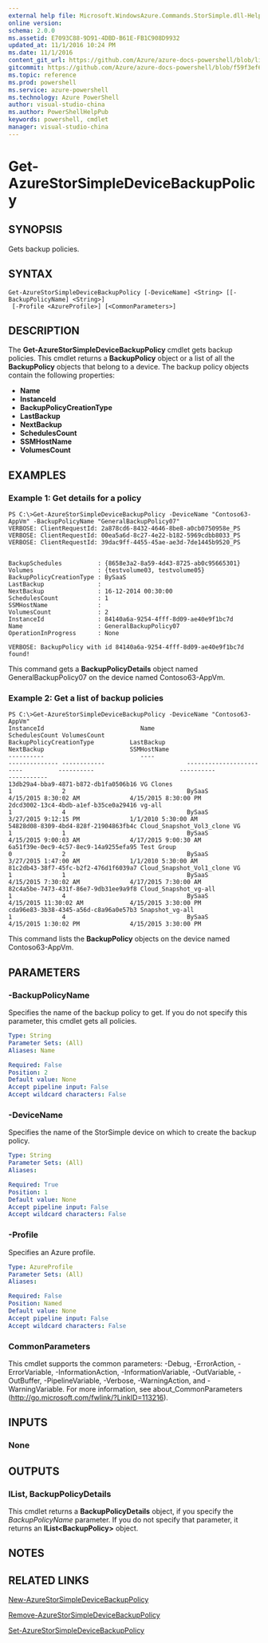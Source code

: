```yaml
---
external help file: Microsoft.WindowsAzure.Commands.StorSimple.dll-Help.xml
online version: 
schema: 2.0.0
ms.assetid: E7093C88-9D91-4DBD-B61E-FB1C908D9932
updated_at: 11/1/2016 10:24 PM
ms.date: 11/1/2016
content_git_url: https://github.com/Azure/azure-docs-powershell/blob/live/azureps-cmdlets-docs/ServiceManagement/Azure.StorSimple/v0.9.8/Get-AzureStorSimpleDeviceBackupPolicy.md
gitcommit: https://github.com/Azure/azure-docs-powershell/blob/f59f3ef60bc592383812213e69fd77ba950759ed/azureps-cmdlets-docs/ServiceManagement/Azure.StorSimple/v0.9.8/Get-AzureStorSimpleDeviceBackupPolicy.md
ms.topic: reference
ms.prod: powershell
ms.service: azure-powershell
ms.technology: Azure PowerShell
author: visual-studio-china
ms.author: PowerShellHelpPub
keywords: powershell, cmdlet
manager: visual-studio-china
---
```


# Get-AzureStorSimpleDeviceBackupPolicy

## SYNOPSIS
Gets backup policies.

## SYNTAX

```
Get-AzureStorSimpleDeviceBackupPolicy [-DeviceName] <String> [[-BackupPolicyName] <String>]
 [-Profile <AzureProfile>] [<CommonParameters>]
```

## DESCRIPTION
The **Get-AzureStorSimpleDeviceBackupPolicy** cmdlet gets backup policies.
This cmdlet returns a **BackupPolicy** object or a list of all the **BackupPolicy** objects that belong to a device.
The backup policy objects contain the following properties: 

- **Name**
- **InstanceId**
- **BackupPolicyCreationType**
- **LastBackup**
- **NextBackup**
- **SchedulesCount**
- **SSMHostName**
- **VolumesCount**

## EXAMPLES

### Example 1: Get details for a policy
```
PS C:\>Get-AzureStorSimpleDeviceBackupPolicy -DeviceName "Contoso63-AppVm" -BackupPolicyName "GeneralBackupPolicy07"
VERBOSE: ClientRequestId: 2a878cd6-8432-4646-8be8-a0cb0750958e_PS
VERBOSE: ClientRequestId: 00ea5a6d-8c27-4e22-b182-5969cdbb8033_PS
VERBOSE: ClientRequestId: 39dac9ff-4455-45ae-ae3d-7de1445b9520_PS


BackupSchedules          : {8658e3a2-8a59-4d43-8725-ab0c95665301}
Volumes                  : {testvolume03, testvolume05}
BackupPolicyCreationType : BySaaS
LastBackup               : 
NextBackup               : 16-12-2014 00:30:00
SchedulesCount           : 1
SSMHostName              : 
VolumesCount             : 2
InstanceId               : 84140a6a-9254-4fff-8d09-ae40e9f1bc7d
Name                     : GeneralBackupPolicy07
OperationInProgress      : None

VERBOSE: BackupPolicy with id 84140a6a-9254-4fff-8d09-ae40e9f1bc7d found!
```

This command gets a **BackupPolicyDetails** object named GeneralBackupPolicy07 on the device named Contoso63-AppVm.

### Example 2: Get a list of backup policies
```
PS C:\>Get-AzureStorSimpleDeviceBackupPolicy -DeviceName "Contoso63-AppVm"
InstanceId                           Name                               SchedulesCount VolumesCount                       BackupPolicyCreationType          LastBackup                        NextBackup                        SSMHostName                      
----------                           ----                               -------------- ------------                       ------------------------          ----------                        ----------                        -----------                      
13db29a4-bba9-4871-b872-db1fa0506b16 VG Clones                          1              2                                  BySaaS                            4/15/2015 8:30:02 AM              4/15/2015 8:30:00 PM                                               
2dcd3002-13c4-4bdb-a1ef-b35ce0a29416 vg-all                             1              4                                  BySaaS                            3/27/2015 9:12:15 PM              1/1/2010 5:30:00 AM                                                
54828d08-8309-4bd4-828f-21904863fb4c Cloud_Snapshot_Vol3_clone VG       1              1                                  BySaaS                            4/15/2015 9:00:03 AM              4/17/2015 9:00:30 AM                                               
6a51f39e-0ec9-4c57-8ec9-14a9255efa95 Test Group                         0              2                                  BySaaS                            3/27/2015 1:47:00 AM              1/1/2010 5:30:00 AM                                                
81c2db43-38f7-45fc-b2f2-476d1f6039a7 Cloud_Snapshot_Vol1_clone VG       1              1                                  BySaaS                            4/15/2015 7:30:02 AM              4/17/2015 7:30:00 AM                                               
82c4a5be-7473-431f-86e7-9db31ee9a9f8 Cloud_Snapshot_vg-all              1              4                                  BySaaS                            4/15/2015 11:30:02 AM             4/15/2015 3:30:00 PM                                               
cda96e83-3b38-4345-a56d-c8a96a0e57b3 Snapshot_vg-all                    1              4                                  BySaaS                            4/15/2015 1:30:02 PM              4/15/2015 3:30:00 PM
```

This command lists the **BackupPolicy** objects on the device named Contoso63-AppVm.

## PARAMETERS

### -BackupPolicyName
Specifies the name of the backup policy to get.
If you do not specify this parameter, this cmdlet gets all policies.

```yaml
Type: String
Parameter Sets: (All)
Aliases: Name

Required: False
Position: 2
Default value: None
Accept pipeline input: False
Accept wildcard characters: False
```

### -DeviceName
Specifies the name of the StorSimple device on which to create the backup policy.

```yaml
Type: String
Parameter Sets: (All)
Aliases: 

Required: True
Position: 1
Default value: None
Accept pipeline input: False
Accept wildcard characters: False
```

### -Profile
Specifies an Azure profile.

```yaml
Type: AzureProfile
Parameter Sets: (All)
Aliases: 

Required: False
Position: Named
Default value: None
Accept pipeline input: False
Accept wildcard characters: False
```

### CommonParameters
This cmdlet supports the common parameters: -Debug, -ErrorAction, -ErrorVariable, -InformationAction, -InformationVariable, -OutVariable, -OutBuffer, -PipelineVariable, -Verbose, -WarningAction, and -WarningVariable. For more information, see about_CommonParameters (http://go.microsoft.com/fwlink/?LinkID=113216).

## INPUTS

### None

## OUTPUTS

### IList<BackupPolicy>, BackupPolicyDetails
This cmdlet returns a **BackupPolicyDetails** object, if you specify the *BackupPolicyName* parameter.
If you do not specify that parameter, it returns an **IList\<BackupPolicy\>** object.

## NOTES

## RELATED LINKS

[New-AzureStorSimpleDeviceBackupPolicy](xref:ServiceManagement/Azure.StorSimple/v0.9.8/New-AzureStorSimpleDeviceBackupPolicy.md)

[Remove-AzureStorSimpleDeviceBackupPolicy](xref:ServiceManagement/Azure.StorSimple/v0.9.8/Remove-AzureStorSimpleDeviceBackupPolicy.md)

[Set-AzureStorSimpleDeviceBackupPolicy](xref:ServiceManagement/Azure.StorSimple/v0.9.8/Set-AzureStorSimpleDeviceBackupPolicy.md)


